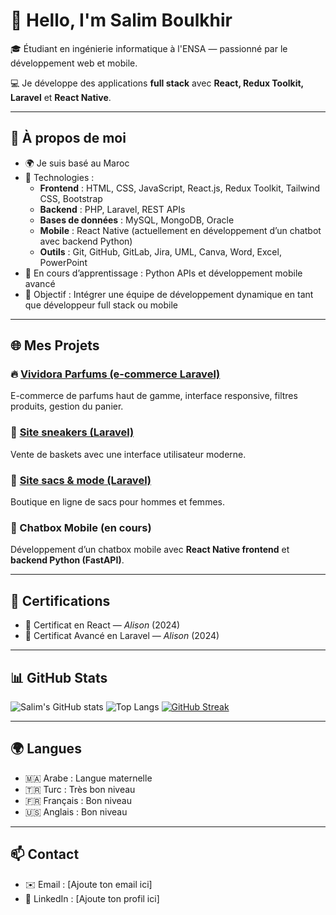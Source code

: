 # 👋 Hello, I'm Salim Boulkhir

🎓 Étudiant en ingénierie informatique à l'ENSA — passionné par le développement web et mobile.

💻 Je développe des applications **full stack** avec **React, Redux Toolkit, Laravel** et **React Native**.

---

## 🚀 À propos de moi

- 🌍 Je suis basé au Maroc
- 🔧 Technologies :
  - **Frontend** : HTML, CSS, JavaScript, React.js, Redux Toolkit, Tailwind CSS, Bootstrap
  - **Backend** : PHP, Laravel, REST APIs
  - **Bases de données** : MySQL, MongoDB, Oracle
  - **Mobile** : React Native (actuellement en développement d’un chatbot avec backend Python)
  - **Outils** : Git, GitHub, GitLab, Jira, UML, Canva, Word, Excel, PowerPoint
- 🌱 En cours d’apprentissage : Python APIs et développement mobile avancé
- 🎯 Objectif : Intégrer une équipe de développement dynamique en tant que développeur full stack ou mobile

---

## 🌐 Mes Projets

### 🔥 [Vividora Parfums (e-commerce Laravel)](https://vividoraperfumes.com/)
E-commerce de parfums haut de gamme, interface responsive, filtres produits, gestion du panier.

### 👟 [Site sneakers (Laravel)](https://bisque-termite-498936.hostingersite.com/)
Vente de baskets avec une interface utilisateur moderne.

### 🎒 [Site sacs & mode (Laravel)](https://powderblue-emu-313528.hostingersite.com/)
Boutique en ligne de sacs pour hommes et femmes.

### 💬 Chatbox Mobile (en cours)
Développement d’un chatbox mobile avec **React Native frontend** et **backend Python (FastAPI)**.

---

## 🏅 Certifications
- 📜 Certificat en React — *Alison* (2024)
- 📜 Certificat Avancé en Laravel — *Alison* (2024)

---

## 📊 GitHub Stats

![Salim's GitHub stats](https://github-readme-stats.vercel.app/api?username=devloperSalim&show_icons=true&theme=tokyonight)
![Top Langs](https://github-readme-stats.vercel.app/api/top-langs/?username=devloperSalim&layout=compact&theme=tokyonight)
[![GitHub Streak](https://streak-stats.demolab.com?user=devloperSalim&theme=tokyonight)](https://git.io/streak-stats)

---

## 🌍 Langues
- 🇲🇦 Arabe : Langue maternelle  
- 🇹🇷 Turc : Très bon niveau  
- 🇫🇷 Français : Bon niveau  
- 🇺🇸 Anglais : Bon niveau

---

## 📫 Contact
- ✉️ Email : [Ajoute ton email ici]
- 🔗 LinkedIn : [Ajoute ton profil ici]

